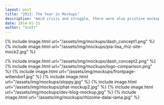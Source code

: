 ```yaml
---
layout: post
title: "2013: The Year in Mockups"
description: "Amid crisis and struggle, there were also pristine mockups that remind us of our bright future."
date: 2014-01-15
author: "Scott"
---
```


{% include image.html url="/assets/img/mockups/dash_concept1.png" %}
{% include image.html url="/assets/img/mockups/pia-lisa_rhiz-site-mock2.jpg" %}
<!--more-->
{% include image.html url="/assets/img/mockups/dash_concept2.png" %}
{% include image.html url="/assets/img/mockups/logo-comparison.png" %}
{% include image.html url="/assets/img/mockups/frontpage-willendorf.jpg" %}
{% include image.html url="/assets/img/mockups/sloppy.jpg" %}
{% include image.html url="/assets/img/mockups/phat-mockup2.jpg" %}
{% include image.html url="/assets/img/mockups/dev-blog-mockup.jpg" %}
{% include image.html url="/assets/img/mockups/rhizome-dalai-lama.jpg" %}